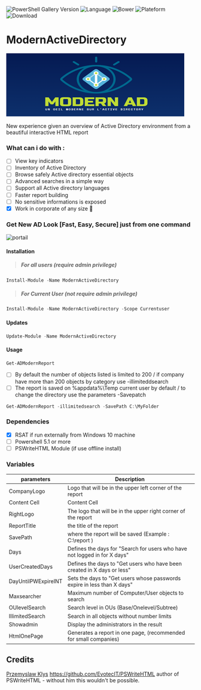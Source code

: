 ![PowerShell Gallery Version](https://img.shields.io/powershellgallery/v/ModernActivedirectory) ![Language](https://img.shields.io/badge/Powershell-100.0%25-blue)  ![Bower](https://img.shields.io/bower/l/Bootstrap?style=plastic) ![Plateform](https://img.shields.io/badge/Platform-Windows-brightgreen) ![Download](https://img.shields.io/badge/Downoad%20ModerActiveDirectory-500-orange)

# ModernActiveDirectory

![Logo](Pictures/Logo.png "Logo")

New experience given an overview of Active Directory environment from a beautiful interactive HTML report
### What can i do with : 
- [ ] View key indicators
- [ ] Inventory of Active Directory
- [ ] Browse safely Active directory essential objects 
- [ ] Advanced searches in a simple way
- [ ] Support all Active directory languages
- [ ] Faster report building
- [ ] No sensitive informations is exposed 
- [x] Work in corporate of any size :tada:

### Get New AD Look [Fast, Easy, Secure] just from one command
![portail](https://user-images.githubusercontent.com/49924401/224164475-b18b4ce6-f4b2-4f3a-8dcc-a07b9b49ddf0.gif)
#### Installation 
> #####  For all users (require admin privilege)
```Powershell
Install-Module -Name ModernActiveDirectory
```
> ##### For Current User (not require admin privilege)
```Powershell
Install-Module -Name ModernActiveDirectory -Scope Currentuser
```
#### Updates
```Powershell
Update-Module -Name ModernActiveDirectory
```
#### Usage
```Powershell
Get-ADModernReport
```
- [ ]  By default the number of objects listed is limited to 200 / if company have more than 200 objects by category use -illimiteddsearch
- [ ]  The report is saved on %appdata%\Temp current user by default / to change the directory use the parameters -Savepatch

```Powershell
Get-ADModernReport -illimitedsearch -SavePath C:\MyFolder
```
### Dependencies
- [x] RSAT if run externally from Windows 10 machine
- [ ] Powershell 5.1 or more
- [ ] PSWriteHTML Module (if use offline install)
### Variables
| parameters  | Description |
| ------------- | ------------- |
| CompanyLogo   | Logo that will be in the upper left corner of the report  |
| Content Cell  | Content Cell  |
| RightLogo     | The logo that will be in the upper right corner of the report |
| ReportTitle   | the title of the report |
| SavePath      | where the report will be saved (Example : C:\report ) |
| Days          | Defines the days for "Search for users who have not logged in for X days" |
| UserCreatedDays | Defines the days to "Get users who have been created in X days or less" |
| DayUntilPWExpireINT | Sets the days to "Get users whose passwords expire in less than X days" |
| Maxsearcher | Maximum number of Computer/User objects to search |
| OUlevelSearch | Search level in OUs (Base/Onelevel/Subtree) |
| IllimitedSearch | Search in all objects without number limits |
| Showadmin | Display the administrators in the result |
| HtmlOnePage | Generates a report in one page, (recommended for small companies) |

## Credits
[Przemyslaw Klys](https://www.linkedin.com/in/pklys/) https://github.com/EvotecIT/PSWriteHTML author of PSWriteHTML - without him this wouldn't be possible.
